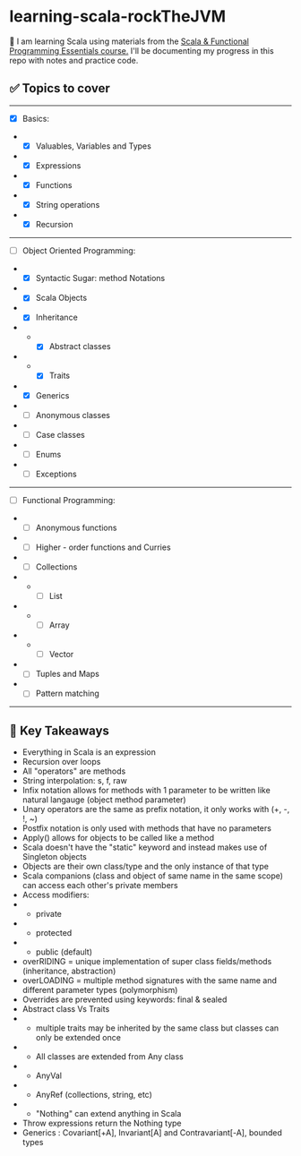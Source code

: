 # learning-scala-rockTheJVM

📖 I am learning Scala using materials from the [Scala & Functional Programming Essentials course.](https://www.udemy.com/course/rock-the-jvm-scala-for-beginners/) 
I'll be documenting my progress in this repo with notes and practice code.


## ✅ Topics to cover

---
- [x] Basics:
- -[x] Valuables, Variables and Types
- -[x] Expressions
- -[x] Functions
- -[x] String operations
- -[x] Recursion
---
- [ ] Object Oriented Programming:
- -[x] Syntactic Sugar: method Notations
- -[x] Scala Objects
- -[x] Inheritance
- - -[x] Abstract classes
- - - [x] Traits
- -[x] Generics
- -[ ] Anonymous classes
- -[ ] Case classes
- -[ ] Enums
- -[ ] Exceptions
---
- [ ] Functional Programming:
- -[ ] Anonymous functions
- -[ ] Higher - order functions and Curries
- -[ ] Collections
- - -[ ] List
- - -[ ] Array
- - -[ ] Vector
- -[ ] Tuples and Maps
- -[ ] Pattern matching
---

## 🧠 Key Takeaways 

- Everything in Scala is an expression 
- Recursion over loops
- All "operators" are methods
- String interpolation: s, f, raw
- Infix notation allows for methods with 1 parameter to be written like natural langauge (object method parameter)
- Unary operators are the same as prefix notation, it only works with (+, -, !, ~)
- Postfix notation is only used with methods that have no parameters
- Apply() allows for objects to be called like a method
- Scala doesn't have the "static" keyword and instead makes use of Singleton objects 
- Objects are their own class/type and the only instance of that type
- Scala companions (class and object of same name in the same scope) can access each other's private members
- Access modifiers: 
- - private
- - protected 
- - public (default)
- overRIDING = unique implementation of super class fields/methods (inheritance, abstraction)
- overLOADING = multiple method signatures with the same name and different parameter types (polymorphism)
- Overrides are prevented using keywords: final & sealed
- Abstract class Vs Traits 
- - multiple traits may be inherited by the same class but classes can only be extended once
- - All classes are extended from Any class
- - AnyVal 
- - AnyRef (collections, string, etc)
- - "Nothing" can extend anything in Scala
- Throw expressions return the Nothing type
- Generics : Covariant[+A], Invariant[A] and Contravariant[-A], bounded types




